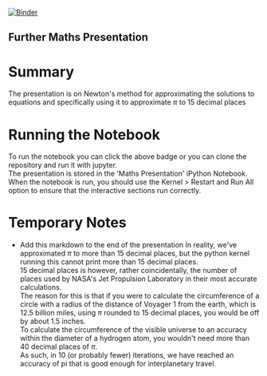 [![Binder](https://mybinder.org/badge_logo.svg)](https://mybinder.org/v2/gh/IndieAte/further-maths-presentation/master)

## Further Maths Presentation
# Summary
The presentation is on Newton's method for approximating the solutions to equations and specifically using it to approximate $\pi$ to 15 decimal places

# Running the Notebook
To run the notebook you can click the above badge or you can clone the repository and run it with jupyter.  
The presentation is stored in the 'Maths Presentation' iPython Notebook.  
When the notebook is run, you should use the Kernel > Restart and Run All option to ensure that the interactive sections run correctly.  

# Temporary Notes
- Add this markdown to the end of the presentation
In reality, we've approximated $\pi$ to more than $15$ decimal places, but the python kernel running this cannot print more than $15$ decimal places.  
$15$ decimal places is however, rather coincidentally, the number of places used by NASA's Jet Propulsion Laboratory in their most accurate calculations.  
The reason for this is that if you were to calculate the circumference of a circle with a radius of the distance of Voyager $1$ from the earth, which is $12.5$ billion miles, using $\pi$ rounded to $15$ decimal places, you would be off by about $1.5$ inches.  
To calculate the circumference of the visible universe to an accuracy within the diameter of a hydrogen atom, you wouldn't need more than 40 decimal places of $\pi$.  
As such, in $10$ (or probably fewer) iterations, we have reached an accuracy of pi that is good enough for interplanetary travel.  
